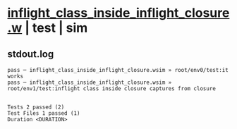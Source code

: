 # [inflight_class_inside_inflight_closure.w](../../../../../examples/tests/valid/inflight_class_inside_inflight_closure.w) | test | sim

## stdout.log
```log
pass ─ inflight_class_inside_inflight_closure.wsim » root/env0/test:it works                                           
pass ─ inflight_class_inside_inflight_closure.wsim » root/env1/test:inflight class inside closure captures from closure
 
 
Tests 2 passed (2)
Test Files 1 passed (1)
Duration <DURATION>
```

